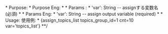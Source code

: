 <?php
/**
 *  Smarty {assign_topics_list} function plugin
 *  --------------------------------
 *  Author;     金川 正樹 <kanagawa@diverta.co.jp>
 *  Purpose:     
 *  Purpose Eng: 
 *               
 *  Params : 
 *      'var': String -- assignする変数名 (必須)    
 *                               
 *  Params Eng: 
 *      'var': String -- assign output variable (required) 
 *      
 *  Usage: 使用例:
 *      {assign_topics_list topics_group_id=1 cnt=10 var='topics_list'}
 **/
